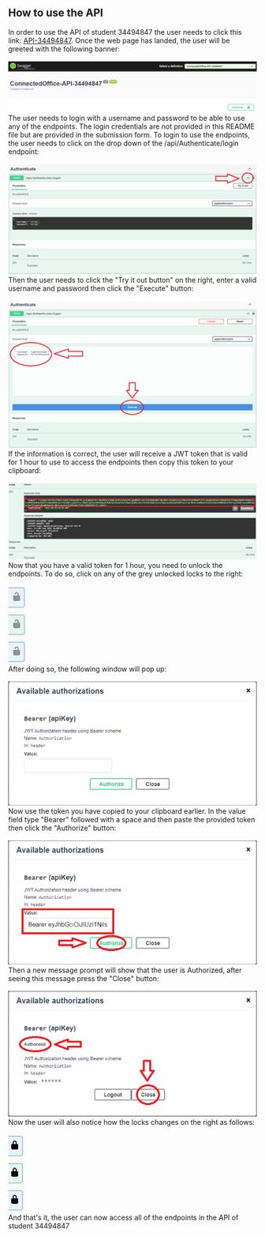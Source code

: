 <h2>How to use the API</h2>

<p>
	In order to use the API of student 34494847 the user needs to click this link: <a href="https://api-34494847.azurewebsites.net/swagger/index.html">API-34494847</a>.
	Once the web page has landed, the user will be greeted with the following banner: <br />
	<br /><img src="img/landingbanner.png" alt="API-34494847 landing banner image"/><br />
	The user needs to login with a username and password to be able to use any of the endpoints. The login credentials are not provided in this README file but are provided in the submission form.
	To login to use the endpoints, the user needs to click on the drop down of the /api/Authenticate/login endpoint: <br />
	<br /><img src="img/dropdown.png" alt="API-34494847 login dropdown image"/><br />
	Then the user needs to click the "Try it out button" on the right, enter a valid username and password then click the "Execute" button: <br />
	<br /><img src="img/login.png" alt="API-34494847 login image"/><br />
	If the information is correct, the user will receive a JWT token that is valid for 1 hour to use to access the endpoints then copy this token to your clipboard: <br />
	<br /><img src="img/token.png" alt="API-34494847 token image"/><br />
	Now that you have a valid token for 1 hour, you need to unlock the endpoints. To do so, click on any of the grey unlocked locks to the right: <br />
	<br /><img src="img/lock1.png" alt="API-34494847 slots image"/><br />
	After doing so, the following window will pop up: <br />
	<br /><img src="img/auth1.png" alt="API-34494847 slots image"/><br />
	Now use the token you have copied to your clipboard earlier. In the value field type "Bearer" followed with a space and then paste the provided token then click the "Authorize" button: <br />
	<br /><img src="img/auth2.png" alt="API-34494847 slots image"/><br />
	Then a new message prompt will show that the user is Authorized, after seeing this message press the "Close" button: <br />
	<br /><img src="img/auth3.png" alt="API-34494847 slots image"/><br />
	Now the user will also notice how the locks changes on the right as follows: <br />
	<br /><img src="img/lock2.png" alt="API-34494847 slots image"/><br />
	And that's it, the user can now access all of the endpoints in the API of student 34494847
</p>